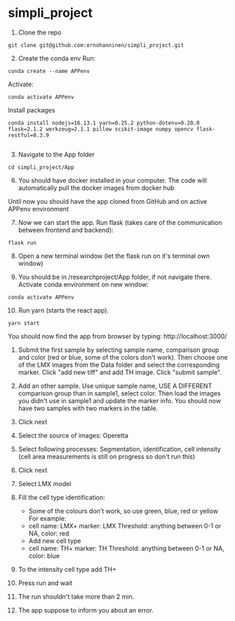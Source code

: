 # simpli_project
1. Clone the repo
```
git clone git@github.com:ernohanninen/simpli_project.git
```

2. Create the conda env
Run:
```
conda create --name APPenv
```
Activate:
```
conda activate APPenv
```
Install packages
```
conda install nodejs=16.13.1 yarn=0.25.2 python-dotenv=0.20.0 flask=2.1.2 werkzeug=2.1.1 pillow scikit-image numpy opencv flask-restful=0.3.9


```

3. Navigate to the App folder
```
cd simpli_project/App
```

6. You should have docker installed in your computer. The code will automatically pull the docker images from docker hub


Until now you should have the app cloned from GitHub and on active APPenv environment

7. Now we can start the app. Run flask (takes care of the communication between frontend and backend):
```
flask run
```

8. Open a new terminal window (let the flask run on it's terminal own window)

9. You should be in /researchproject/App folder, if not navigate there. Activate conda environment on new window: 
```
conda activate APPenv
```

10. Run yarn (starts the react app). 
```
yarn start
```


You should now find the app from browser by typing: http://localhost:3000/



1. Submit the first sample by selecting sample name, comparison group and color (red or blue, some of the colors don't work). Then choose one of the LMX images from the Data folder and select the corresponding marker. Click "add new tiff" and add TH image. Click "submit sample".
2. Add an other sample. Use unique sample name, USE A DIFFERENT comparison group than in sample1, select color. Then load the images you didn't use in sample1 and update the marker info. You should now have two samples with two markers in the table.
3. Click next
4. Select the source of images: Operetta
5. Select following processes: Segmentation, identification, cell intensity (cell area measurements is still on progress so don't run this)
6. Click next
7. Select LMX model
8. Fill the cell type identification: 
   - Some of the colours don't work, so use green, blue, red or yellow 
For example:
   - cell name: LMX+ marker: LMX Threshold: anything between 0-1 or NA, color: red
   - Add new cell type
   - cell name: TH+ marker: TH Threshold: anything between 0-1 or NA, color: blue
   
9. To the intensity cell type add TH+
10. Press run and wait
11. The run shouldn't take more than 2 min.
12. The app suppose to inform you about an error. 
